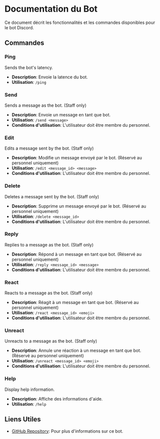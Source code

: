 # Documentation du Bot

Ce document décrit les fonctionnalités et les commandes disponibles pour le bot Discord.

## Commandes

### Ping

Sends the bot's latency.

- **Description**: Envoie la latence du bot.
- **Utilisation**: `/ping`

### Send

Sends a message as the bot. (Staff only)

- **Description**: Envoie un message en tant que bot.
- **Utilisation**: `/send <message>`
- **Conditions d'utilisation**: L'utilisateur doit être membre du personnel.

### Edit

Edits a message sent by the bot. (Staff only)

- **Description**: Modifie un message envoyé par le bot. (Réservé au personnel uniquement)
- **Utilisation**: `/edit <message_id> <message>`
- **Conditions d'utilisation**: L'utilisateur doit être membre du personnel.

### Delete

Deletes a message sent by the bot. (Staff only)

- **Description**: Supprime un message envoyé par le bot. (Réservé au personnel uniquement)
- **Utilisation**: `/delete <message_id>`
- **Conditions d'utilisation**: L'utilisateur doit être membre du personnel.

### Reply

Replies to a message as the bot. (Staff only)

- **Description**: Répond à un message en tant que bot. (Réservé au personnel uniquement)
- **Utilisation**: `/reply <message_id> <message>`
- **Conditions d'utilisation**: L'utilisateur doit être membre du personnel.

### React

Reacts to a message as the bot. (Staff only)

- **Description**: Réagit à un message en tant que bot. (Réservé au personnel uniquement)
- **Utilisation**: `/react <message_id> <emoji>`
- **Conditions d'utilisation**: L'utilisateur doit être membre du personnel.

### Unreact

Unreacts to a message as the bot. (Staff only)

- **Description**: Annule une réaction à un message en tant que bot. (Réservé au personnel uniquement)
- **Utilisation**: `/unreact <message_id> <emoji>`
- **Conditions d'utilisation**: L'utilisateur doit être membre du personnel.

### Help

Display help information.

- **Description**: Affiche des informations d'aide.
- **Utilisation**: `/help`

## Liens Utiles

- [GitHub Repository](https://github.com/Matheus-Mendes/Messager): Pour plus d'informations sur ce bot.